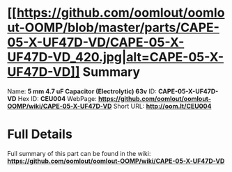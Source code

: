 
[[https://github.com/oomlout/oomlout-OOMP/blob/master/parts/CAPE-05-X-UF47D-VD/CAPE-05-X-UF47D-VD_420.jpg|alt=CAPE-05-X-UF47D-VD]] 
Summary
=================

Name: __5 mm 4.7 uF Capacitor (Electrolytic) 63v__
ID: __CAPE-05-X-UF47D-VD__
Hex ID: __CEU004__
WebPage: __https://github.com/oomlout/oomlout-OOMP/wiki/CAPE-05-X-UF47D-VD__
Short URL: __http://oom.lt/CEU004__

Full Details
==========================
Full summary of this part can be found in the wiki:   
__https://github.com/oomlout/oomlout-OOMP/wiki/CAPE-05-X-UF47D-VD__   


